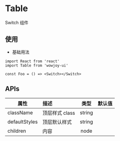 # Table

Switch 组件

## 使用

- 基础用法

```
import React from 'react'
import Table from 'wowjoy-ui'

const Foo = () => <Switch></Switch>
```

## APIs

| 属性          | 描述           |  类型  | 默认值 |
| ------------- | :------------- | :----: | :----: |
| className     | 顶层样式 class | string |        |
| defaultStyles | 顶层默认样式   | string |        |
| children      | 内容           |  node  |        |